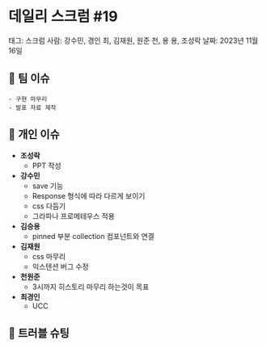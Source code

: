 # 데일리 스크럼 #19

태그: 스크럼
사람: 강수민, 경인 최, 김재원, 원준 천, 용 용, 조성락
날짜: 2023년 11월 16일

## 👥 팀 이슈

```
- 구현 마무리
- 발표 자료 제작
```

## 👤 개인 이슈

- **조성락**
    - PPT 작성
- **강수민**
    - save 기능
    - Response 형식에 따라 다르게 보이기
    - css 다듬기
    - 그라파나 프로메테우스 적용
- **김승용**
    - pinned 부분 collection 컴포넌트와 연결
- **김재원**
    - css 마무리
    - 익스텐션 버그 수정
- **천원준**
    - 3시까지 히스토리 마무리 하는것이 목표
- **최경인**
    - UCC

## 🚨 트러블 슈팅

```

```